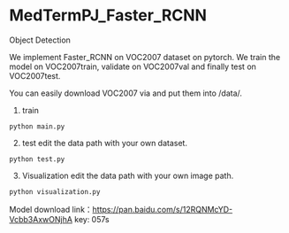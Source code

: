 # MedTermPJ_Faster_RCNN

Object Detection

We implement Faster_RCNN on VOC2007 dataset on pytorch. We train the model on VOC2007train, validate on VOC2007val and finally test on VOC2007test.

You can easily download VOC2007 via and put them into /data/.

1. train
```Shell
python main.py
```
2. test 
edit the data path with your own dataset.
```Shell
python test.py
```

3. Visualization
edit the data path with your own image path.
```Shell
python visualization.py
```
Model download link：https://pan.baidu.com/s/12RQNMcYD-Vcbb3AxwONjhA key: 057s 
